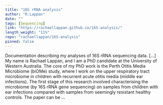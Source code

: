 ```yaml
---
title: "16S rRNA analysis"
author: "R.Lappan"
date: ""
tags: [Sequencing]
link: "https://rachaellappan.github.io/16S-analysis/"
length_weight: "11%"
repo: "rachaellappan/16S-analysis"
pinned: false
---
```


Documentation describing my analyses of 16S rRNA sequencing data. [...] My name is Rachael Lappan, and I am a PhD candidate at the University of Western Australia. The core of my PhD work is the Perth Otitis Media Microbiome (biOMe) study, where I work on the upper respiratory tract microbiome in children with recurrent acute otitis media (middle ear infections). The first stage of this research involved characterising the microbiome (by 16S rRNA gene sequencing) on samples from children with ear infections compared with samples from seemingly resistant healthy controls. The paper can be ...
